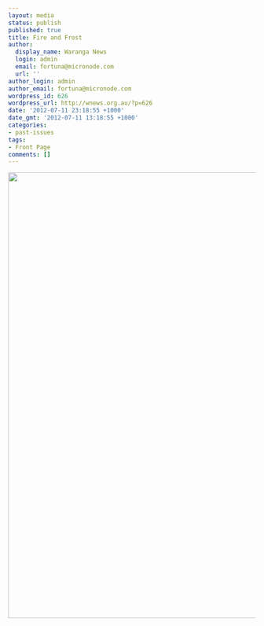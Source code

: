 ```yaml
---
layout: media
status: publish
published: true
title: Fire and Frost
author:
  display_name: Waranga News
  login: admin
  email: fortuna@micronode.com
  url: ''
author_login: admin
author_email: fortuna@micronode.com
wordpress_id: 626
wordpress_url: http://wnews.org.au/?p=626
date: '2012-07-11 23:18:55 +1000'
date_gmt: '2012-07-11 13:18:55 +1000'
categories:
- past-issues
tags:
- Front Page
comments: []
---
```


<a href="{{ site.url }}/images/2012/07/frontpage-20120712.pdf"><img class="alignnone size-full wp-image-624" title="Front Page - July 12, 2012" src="{{ site.url }}/images/2012/07/frontpage-20120712.png" alt="" width="624" height="907" /></a>

